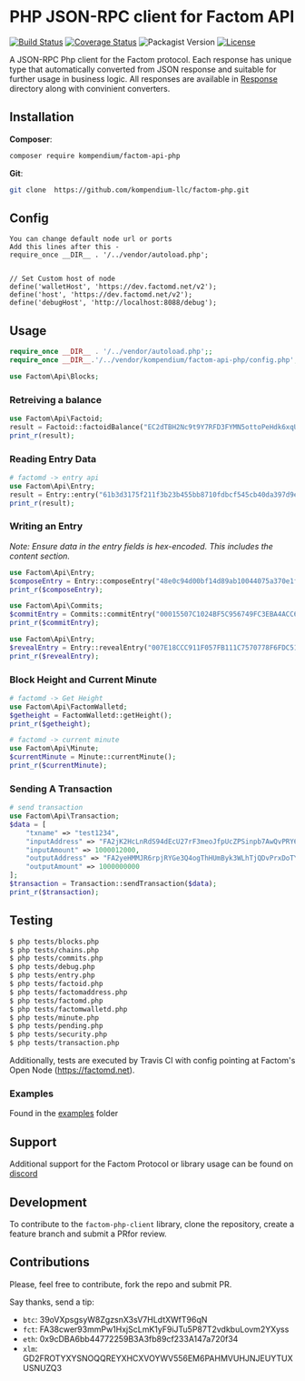 # PHP JSON-RPC client for Factom API
[![Build Status](https://travis-ci.com/kompendium-llc/factom-php-client.svg?branch=master)](https://travis-ci.com/kompendium-llc/factom-php-client)
[![Coverage Status](https://camo.githubusercontent.com/275ed9ffa38cbe3b7080582a63b11457161071ec/68747470733a2f2f636f766572616c6c732e696f2f7265706f732f6769746875622f6464696d617269612f6b6f612d747970657363726970742d737461727465722f62616467652e7376673f6272616e63683d646576656c6f70)](https://coveralls.io/github/kompendium-llc/factom-ruby-client?branch=master)
![Packagist Version](https://img.shields.io/packagist/v/kompendium-llc/factom-php-client)
[![License](https://img.shields.io/badge/license-MIT-blue.svg)](https://github.com/kompendium-llc/factom-php/blob/master/LICENSE)

A JSON-RPC Php client for the Factom protocol. Each response has unique type that automatically converted from JSON response and suitable for further usage in business logic. All responses are available in [Response](https://github.com/kompendium-llc/factom-php-client/tree/master/src/Factom/Api/Responses) directory along with convinient converters.

## Installation
   
**Composer**:
```bash
composer require kompendium/factom-api-php
```

**Git**:
```bash
git clone  https://github.com/kompendium-llc/factom-php.git
```

## Config
    You can change default node url or ports
    Add this lines after this -
    require_once __DIR__ . '/../vendor/autoload.php';

    
    // Set Custom host of node
    define('walletHost', 'https://dev.factomd.net/v2');
    define('host', 'https://dev.factomd.net/v2');
    define('debugHost', 'http://localhost:8088/debug');

## Usage

```php
require_once __DIR__ . '/../vendor/autoload.php';;
require_once __DIR__.'/../vendor/kompendium/factom-api-php/config.php';

use Factom\Api\Blocks;
```

### Retreiving a balance

```php
use Factom\Api\Factoid;
result = Factoid::factoidBalance("EC2dTBH2Nc9t9Y7RFD3FYMN5ottoPeHdk6xqUWEc6eHVoBPj6CmH");
print_r(result); 

```

### Reading Entry Data
```php
# factomd -> entry api
use Factom\Api\Entry;
result = Entry::entry("61b3d3175f211f3b23b455bb8710fdbcf545cb40da397d9e20b26eca31c389a6");
print_r(result);
```

### Writing an Entry
*Note: Ensure data in the entry fields is hex-encoded. This includes the content section.*

```php
use Factom\Api\Entry;
$composeEntry = Entry::composeEntry("48e0c94d00bf14d89ab10044075a370e1f55bcb28b2ff16206d865e192827645","EC2DKSYyRcNWf7RS963VFYgMExo1824HVeCfQ9PGPmNzwrcmgm2r");
print_r($composeEntry);

use Factom\Api\Commits;
$commitEntry = Commits::commitEntry("00015507C1024BF5C956749FC3EBA4ACC60FD485FB100E601070A44FCCE54FF358D60669854734013B6A27BCCEB6A42D62A3A8D02A6F0D73653215771DE243A63AC048A18B59DA29F4CBD953E6EBE684D693FDCA270CE231783E8ECC62D630F983CD59E559C6253F84D1F54C8E8D8665D493F7B4A4C1864751E3CDEC885A64C2144E0938BF648A00");
print_r($commitEntry);

use Factom\Api\Entry;
$revealEntry = Entry::revealEntry("007E18CCC911F057FB111C7570778F6FDC51E189F35A6E6DA683EC2A264443531F000E0005746573745A0005746573745A48656C6C6F20466163746F6D21");
print_r($revealEntry);
```

### Block Height and Current Minute
```php
# factomd -> Get Height
use Factom\Api\FactomWalletd;
$getheight = FactomWalletd::getHeight();
print_r($getheight);

# factomd -> current minute
use Factom\Api\Minute;
$currentMinute = Minute::currentMinute();
print_r($currentMinute);
```

### Sending A Transaction
```php
# send transaction
use Factom\Api\Transaction;
$data = [
    "txname" => "test1234",
    "inputAddress" => "FA2jK2HcLnRdS94dEcU27rF3meoJfpUcZPSinpb7AwQvPRY6RL1Q",
    "inputAmount" => 1000012000,
    "outputAddress" => "FA2yeHMMJR6rpjRYGe3Q4ogThHUmByk3WLhTjQDvPrxDoTYF8BbC",
    "outputAmount" => 1000000000
];
$transaction = Transaction::sendTransaction($data);
print_r($transaction);
```

## Testing

```bash
$ php tests/blocks.php
$ php tests/chains.php
$ php tests/commits.php
$ php tests/debug.php
$ php tests/entry.php
$ php tests/factoid.php
$ php tests/factomaddress.php
$ php tests/factomd.php
$ php tests/factomwalletd.php
$ php tests/minute.php
$ php tests/pending.php
$ php tests/security.php
$ php tests/transaction.php
```

Additionally, tests are executed by Travis CI with config pointing at Factom's Open Node (https://factomd.net).

### Examples

Found in the [examples]("examples/Readme.md") folder

## Support

Additional support for the Factom Protocol or library usage can be found on [discord](https://discord.gg/mYmcQM2)

## Development

To contribute to the `factom-php-client` library, clone the repository, create a feature branch and submit a PRfor review.

## Contributions

Please, feel free to contribute, fork the repo and submit PR.

Say thanks, send a tip:

- `btc`: 39oVXpsgsyW8ZgzsnX3sV7HLdtXWfT96qN
- `fct`: FA38cwer93mmPw1HxjScLmK1yF9iJTu5P87T2vdkbuLovm2YXyss
- `eth`: 0x9cDBA6bb44772259B3A3fb89cf233A147a720f34
- `xlm`: GD2FROTYXYSNOQQREYXHCXVOYWV556EM6PAHMVUHJNJEUYTUXUSNUZQ3

